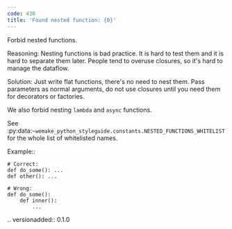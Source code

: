 ```yaml
---
code: 430
title: 'Found nested function: {0}'
---
```



Forbid nested functions.

Reasoning:
    Nesting functions is bad practice.
    It is hard to test them and it is hard to separate them later.
    People tend to overuse closures, so it's hard to manage the dataflow.

Solution:
    Just write flat functions, there's no need to nest them.
    Pass parameters as normal arguments, do not use closures
    until you need them for decorators or factories.

We also forbid nesting ``lambda`` and ``async`` functions.

See
:py:data:`~wemake_python_styleguide.constants.NESTED_FUNCTIONS_WHITELIST`
for the whole list of whitelisted names.

Example::

    # Correct:
    def do_some(): ...
    def other(): ...

    # Wrong:
    def do_some():
        def inner():
            ...

.. versionadded:: 0.1.0